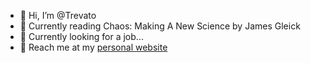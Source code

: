 - 👋 Hi, I’m @Trevato
- 📖 Currently reading Chaos: Making A New Science by James Gleick
- 🌱 Currently looking for a job...
- 🎯 Reach me at my [personal website](https://trevordobbertin.com)
